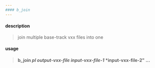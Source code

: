 ```yaml
---
#### b_join
---
```


#### description
> join multiple base-track vxx files into one  

#### usage
> #### b_join *pl* *output-vxx-file* *input-vxx-file-1* *input-vxx-file-2" ...  
